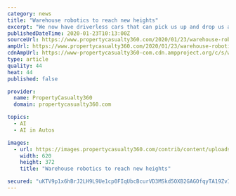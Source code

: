 ```yaml
---
category: news
title: "Warehouse robotics to reach new heights"
excerpt: "We now have driverless cars that can pick us up and drop us at our destination ... The biggest challenge is the lack of awareness and a clear strategy and the dearth of data needed for main artificial intelligence (AI) and machine learning technology to work at their full potential. Systems that use AI need accurate data, or they could run ..."
publishedDateTime: 2020-01-23T10:13:00Z
sourceUrl: https://www.propertycasualty360.com/2020/01/23/warehouse-robotics-to-reach-new-heights/
ampUrl: https://www.propertycasualty360.com/2020/01/23/warehouse-robotics-to-reach-new-heights/?amp=1
cdnAmpUrl: https://www-propertycasualty360-com.cdn.ampproject.org/c/s/www.propertycasualty360.com/2020/01/23/warehouse-robotics-to-reach-new-heights/?amp=1
type: article
quality: 44
heat: 44
published: false

provider:
  name: PropertyCasualty360
  domain: propertycasualty360.com

topics:
  - AI
  - AI in Autos

images:
  - url: https://images.propertycasualty360.com/contrib/content/uploads/sites/414/2020/01/Warehouse-Robotics-Allied-Market-Research.jpg
    width: 620
    height: 372
    title: "Warehouse robotics to reach new heights"

secured: "uKTV9p1x6hBrJ2LH9L9Ue1cp0FIqUbcBcurVD3MSkd5OXB2GAGOfqyTA19ZvIbI098t3Tcv0DTb7Uwlh7M06eq7z7T7ikzyUhVYUbR3D3Y0z9V+5Yn8e5WR4JJAirNHe0k6jDX2jd0Bo6MLoMWduEslk9UFD+W0+XJfTxOSMjMkV873G5oJh8gUQy2yKvjZ+6V0pdH+1OBWoLOoxEwvuby2Sic2Vg/zVmAKtwsfyTZPn9+yzqGvTg+VP3lwiYOq6wsUEMWb1UZg3pgZifhPvbtZXuwh81+cfLzjVDp4xzXUiqD8IGbfBM5fl4odPEUWaQRgsYeaJK0ikTqFHwPirYywOGENHRQ52o/8noeDbnBIHDnQqi2AFP6cF8AE3Oaq0AJGhDRKMeanIMTXmqca4DFTEPlwRKovBbaYgVXnMfskQXyYyBqgOgrKW1pbEtfWl5PzmSebTwb2WY9J+5R56P5tzfVxlVNkDW0LTh6jaQkA=;8JFXH4S1If+MMUt5ncFKYg=="
---
```


